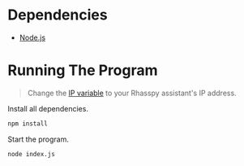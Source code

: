 # Dependencies

- [Node.js](https://nodejs.org/en/download/)

# Running The Program

> Change the [IP variable](https://github.com/matrix-io/rhasspy-examples/blob/e30620fedc359ffd4a956663b7951413e2422177/websocket/basic_example/node/index.js#L3) to your Rhasspy assistant's IP address.

Install all dependencies.

```bash
npm install
```

Start the program.

```bash
node index.js
```
